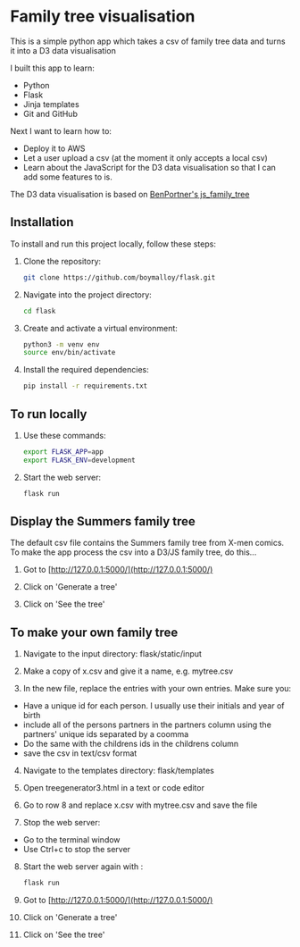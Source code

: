 # Family tree visualisation

This is a simple python app which takes a csv of family tree data and turns it into a D3 data visualisation 

I built this app to learn:
* Python
* Flask
* Jinja templates
* Git and GitHub

Next I want to learn how to:
* Deploy it to AWS
* Let a user upload a csv (at the moment it only accepts a local csv)
* Learn about the JavaScript for the D3 data visualisation so that I can add some features to is. 

The D3 data visualisation is based on [BenPortner's js_family_tree](https://github.com/BenPortner/js_family_tree)

## Installation
To install and run this project locally, follow these steps:

1. Clone the repository:
    ```bash
    git clone https://github.com/boymalloy/flask.git
    ```

2. Navigate into the project directory:
    ```bash
    cd flask
    ```

3. Create and activate a virtual environment:
    ```bash
    python3 -m venv env
    source env/bin/activate
    ```

4. Install the required dependencies:
    ```bash
    pip install -r requirements.txt
    ```
## To run locally

1. Use these commands:
    ```bash
    export FLASK_APP=app
    export FLASK_ENV=development
    ```
2. Start the web server:
    ```bash
    flask run
    ```
## Display the Summers family tree

The default csv file contains the Summers family tree from X-men comics. To make the app process the csv into a D3/JS family tree, do this...

1. Got to [http://127.0.0.1:5000/](http://127.0.0.1:5000/)

2. Click on 'Generate a tree'

3. Click on 'See the tree'

## To make your own family tree

1. Navigate to the input directory: flask/static/input

2. Make a copy of x.csv and give it a name, e.g. mytree.csv

3. In the new file, replace the entries with your own entries. Make sure you:
* Have a unique id for each person. I usually use their initials and year of birth
* include all of the persons partners in the partners column using the partners' unique ids separated by a coomma
* Do the same with the childrens ids in the childrens column
* save the csv in text/csv format

4. Navigate to the templates directory: flask/templates

5. Open treegenerator3.html in a text or code editor

6. Go to row 8 and replace x.csv with mytree.csv and save the file

7. Stop the web server:
* Go to the terminal window
* Use Ctrl+c to stop the server

8. Start the web server again with :
    ```bash
    flask run
    ```

8. Got to [http://127.0.0.1:5000/](http://127.0.0.1:5000/)

9. Click on 'Generate a tree'

10. Click on 'See the tree'